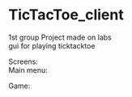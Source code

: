# TicTacToe_client
1st group Project made on labs <br>
gui for playing ticktacktoe 

Screens: <br>
Main menu:<br>

Game:<br>
